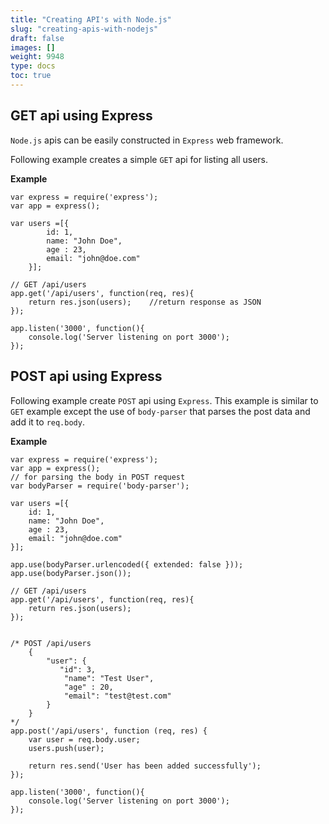 ```yaml
---
title: "Creating API's with Node.js"
slug: "creating-apis-with-nodejs"
draft: false
images: []
weight: 9948
type: docs
toc: true
---
```


## GET api using Express
`Node.js` apis can be easily constructed in `Express` web framework. 

Following example creates a simple `GET` api for listing all users.

**Example**

    var express = require('express');   
    var app = express();

    var users =[{
            id: 1,
            name: "John Doe",
            age : 23,
            email: "john@doe.com"
        }];

    // GET /api/users
    app.get('/api/users', function(req, res){
        return res.json(users);    //return response as JSON
    });

    app.listen('3000', function(){
        console.log('Server listening on port 3000');
    });



## POST api using Express
Following example create `POST` api using `Express`. This example is similar to `GET` example except the use of `body-parser` that parses the post data and add it to `req.body`. 

**Example**

    var express = require('express');
    var app = express();
    // for parsing the body in POST request
    var bodyParser = require('body-parser');

    var users =[{
        id: 1,
        name: "John Doe",
        age : 23,
        email: "john@doe.com"
    }];

    app.use(bodyParser.urlencoded({ extended: false }));
    app.use(bodyParser.json());

    // GET /api/users
    app.get('/api/users', function(req, res){
        return res.json(users);    
    });


    /* POST /api/users
        {
            "user": {
               "id": 3,
                "name": "Test User",
                "age" : 20,
                "email": "test@test.com"
            }
        }
    */
    app.post('/api/users', function (req, res) {
        var user = req.body.user;
        users.push(user);

        return res.send('User has been added successfully');
    });

    app.listen('3000', function(){
        console.log('Server listening on port 3000');
    });


